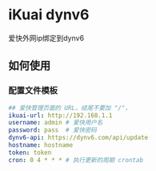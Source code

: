 # iKuai dynv6
爱快外网ip绑定到dynv6

## 如何使用

[//]: # (1. 编写配置文件，命名为`config.yml`)

[//]: # (2. 进入爱快自带 docker 中，点击`镜像管理`->`添加`，选择`镜像库下载`，搜索`ztc1997/ikuai-bypass`，下载`TAG`为`latest`的镜像)

[//]: # (3. 点击`容器列表`->`添加`，`选择镜像文件`选择`ztc1997/ikuai-dynv6:latest`，打开`高级选项`，添加一个`挂载目录`，`源路径`填写放置配置文件的路径，`目标路径`填写`/etc/ikuai-bypass`，内存64M即可，其它根据需要自行填写)

[//]: # (4. 保存并启用)

### 配置文件模板

```yaml
## 爱快管理页面的 URL，结尾不要加 "/"，
ikuai-url: http://192.168.1.1 
username: admin # 爱快用户名
password: pass  # 爱快密码
dynv6-api: https://dynv6.com/api/update
hostname: hostname
token: token
cron: 0 4 * * * # 执行更新的周期 crontab
```
